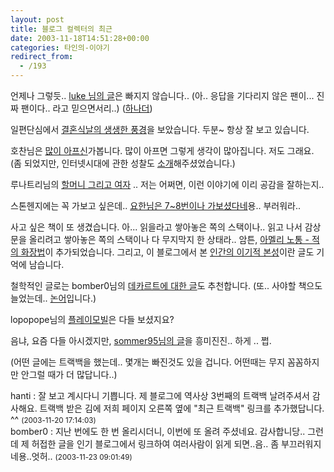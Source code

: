 ```yaml
---
layout: post
title: 블로그 컬렉터의 최근
date: 2003-11-18T14:51:28+00:00
categories: 타인의-이야기
redirect_from:
  - /193
---
```


언제나 그렇듯.. <a href="http://cyana.cafe24.com/rtbc/archives/000169.html" target=bb>luke 님의 글</a>은 빠지지 않습니다.. (아.. 응답을 기다리지 않은 팬이... 진짜 팬이다.. 라고 믿으면서리..) (<a href="http://cyana.cafe24.com/rtbc/archives/000170.html" target=bb>하나더</a>)

일편단심에서 <a href="http://hanti.x-y.net/ipds/archives/000270.html" target=bb>결혼식날의 생생한 풍경</a>을 보았습니다. 두분~ 항상 잘 보고 있습니다.

호찬님은 <a href="http://hochan.net/archives/2003/11/18@11:45AM.html" target=bb>많이 아프신</a>가봅니다. 많이 아프면 그렇게 생각이 많아집니다. 저도 그래요. (좀 되었지만, 인터넷시대에 관한 성찰도 <a href="http://hochan.net/archives/2003/11/04@10:51AM.html" target=bb>소개</a>해주셨었습니다.)

루나트리님의 <a href="http://hochan.net/lunatree/archives/000617.html" target=bb>할머니 그리고 여자</a> .. 저는 어쩌면, 이런 이야기에 이리 공감을 잘하는지..

스톤헨지에는 꼭 가보고 싶은데.. <a href="http://www.aja-adsl.com/mt/archives/000049.html" target=bb>요한님은 7~8번이나 가보셨다네</a>용.. 부러워라..

사고 싶은 책이 또 생겼습니다. 아... 읽을라고 쌓아놓은 쪽의 스택이나.. 읽고 나서 감상문을 올리려고 쌓아놓은 쪽의 스택이나 다 무지막지 한 상태라.. 암튼, <a href="http://jihapark.egloos.com/77873" target=bb>아멜리 노통 - 적의 화장법</a>이 추가되었습니다. 그리고, 이 블로그에서 본 <a href="http://jihapark.egloos.com/80532" target=bb>인간의 이기적 본성</a>이란 글도 기억에 남습니다.

철학적인 글로는 bomber0님의 <a href="http://bomber0.byus.net/archives/000124.html" target=bb>데카르트에 대한 글</a>도 추천합니다. (또.. 사야할 책으도 늘었는데.. <a href="http://bomber0.byus.net/archives/000126.html" target=bb>논어</a>입니다.)

lopopope님의 <a href="http://lhjrules.cafe24.com/MT/archives/000328.html" target=bb>플레이모빌</a>은 다들 보셨지요?

음냐, 요즘 다들 아시겠지만, <a href="http://blog.empas.com/sommer95/121277" target=bb>sommer95님의 글</a>을 흥미진진.. 하게 .. 쩝.

(어떤 글에는 트랙백을 했는데.. 몇개는 빠진것도 있을 겁니다. 어떤때는 무지 꼼꼼하지만 안그럴 때가 더 많답니다..)
<div id=comments>
<div class=comment>
<!--- cmt:424 --->
<!--- mail: --->
<!--- parent:0 --->
hanti : 
잘 보고 계시다니 기쁩니다. 제 블로그에 역사상 3번째의 트랙백 날려주셔서 감사해요. 트랙백 받은 김에 저희 페이지 오른쪽 옆에 "최근 트랙백" 링크를 추가했답니다. ^^
 <small>(2003-11-20 17:14:03)</small>
</div>
<div class=comment>
<!--- cmt:425 --->
<!--- mail: --->
<!--- parent:0 --->
bomber0 : 
지난 번에도 한 번 올리시더니, 이번에 또 올려 주셨네요. 감사합니당.. 그런데 제 허접한 글을 인기 블로그에서 링크하여 여러사람이 읽게 되면..음.. 좀 부끄러워지네용..엇허..
 <small>(2003-11-23 09:01:49)</small>
</div>
</div>
